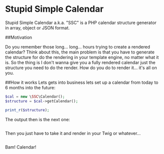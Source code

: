 Stupid Simple Calendar
======================

Stupid Simple Calendar a.k.a. "SSC" is a PHP calendar structure generator in array, object or JSON format.

##Motivation

Do you remember those long... long... hours trying to create a rendered calendar? Think about this, the main problem is that you have to generate the structure for do the rendering in your template engine, no matter what it is. So the thing is I don't wanna give you a fully rendered calendar just the structure you need to do the render. How do you do to render it... it's all on you.

##How it works
Lets gets into business lets set up a calendar from today to 6 months into the future:

```php
$cal = new \SSC\Calendar();
$structure = $cal->getCalendar();

print_r($structure);
```

The output then is the next one:

```

```

Then you just have to take it and render in your Twig or whatever...

```twig

```

Bam! Calendar!
